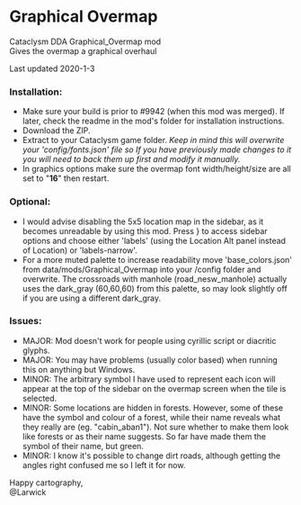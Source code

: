 # Graphical Overmap
Cataclysm DDA Graphical_Overmap mod <br>
Gives the overmap a graphical overhaul

Last updated 2020-1-3

### Installation:
  - Make sure your build is prior to #9942 (when this mod was merged). If later, check the readme in the mod's folder for installation instructions.
  - Download the ZIP.
  - Extract to your Cataclysm game folder. *Keep in mind this will overwrite your 'config/fonts.json' file so If you have previously made changes to it you will need to back them up first and modify it manually.*
  - In graphics options make sure the overmap font width/height/size are all set to "**16**" then restart.
	
### Optional:
  - I would advise disabling the 5x5 location map in the sidebar, as it becomes unreadable by using this mod. Press } to access sidebar options and choose either 'labels' (using the Location Alt panel instead of Location) or 'labels-narrow'.
  - For a more muted palette to increase readability move 'base_colors.json' from data/mods/Graphical_Overmap into your /config folder and overwrite. The crossroads with manhole (road_nesw_manhole) actually uses the dark_gray (60,60,60) from this palette, so may look slightly off if you are using a different dark_gray.
	
### Issues:
  - MAJOR: Mod doesn't work for people using cyrillic script or diacritic glyphs.
  - MAJOR: You may have problems (usually color based) when running this on anything but Windows.
  - MINOR: The arbitrary symbol I have used to represent each icon will appear at the top of the sidebar on the overmap screen when the tile is selected.
  - MINOR: Some locations are hidden in forests. However, some of these have the symbol and colour of a forest, while their name reveals what they really are (eg. "cabin_aban1"). Not sure whether to make them look like forests or as their name suggests. So far have made them the symbol of their name, but green.
  - MINOR: I know it's possible to change dirt roads, although getting the angles right confused me so I left it for now.
	
Happy cartography, <br>
@Larwick
